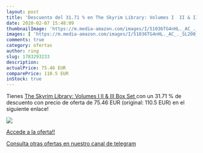 ```yaml
---
layout: post
title: 'Descuento del 31.71 % en The Skyrim Library: Volumes I  II & III '
date: 2020-02-07 15:48:09
thumbnailImage: 'https://m.media-amazon.com/images/I/51036TG4nHL._AC_._SL200_.jpg'
images: [ 'https://m.media-amazon.com/images/I/51036TG4nHL._AC_._SL200_.jpg' ]
comments: true
category: ofertas
author: ring
slug: 1783293233
description:
actualPrice: 75.46 EUR
comparePrice: 110.5 EUR
inStock: true
---
```


Tienes [The Skyrim Library: Volumes I  II & III  Box Set ](https://www.amazon.com/dp/1783293233/?tag=redken08-20) con un 31.71 % de descuento con precio de oferta de 75.46 EUR (original: 110.5 EUR) en el siguiente enlace!

[![](https://m.media-amazon.com/images/I/51036TG4nHL._AC_._SL200_.jpg)](https://www.amazon.com/dp/1783293233/?tag=redken08-20)

[Accede a la oferta!!](https://www.amazon.com/dp/1783293233/?tag=redken08-20)

[Consulta otras ofertas en nuestro canal de telegram](https://t.me/s/ofertas25)
